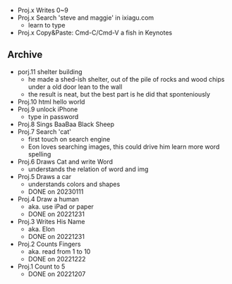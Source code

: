 - Proj.x Writes 0~9
- Proj.x Search 'steve and maggie' in ixiagu.com
  - learn to type
- Proj.x Copy&Paste: Cmd-C/Cmd-V a fish in Keynotes

## Archive

- porj.11 shelter building
  - he made a shed-ish shelter, out of the pile of rocks and wood chips under a old door lean to the wall
  - the result is neat, but the best part is he did that sponteniously
- Proj.10 html hello world
- Proj.9 unlock iPhone
  - type in password
- Proj.8 Sings BaaBaa Black Sheep
- Proj.7 Search 'cat'
  - first touch on search engine
  - Eon loves searching images, this could drive him learn more word spelling
- Proj.6 Draws Cat and write Word
  - understands the relation of word and img
- Proj.5 Draws a car
  - understands colors and shapes
  - DONE on 20230111
- Proj.4 Draw a human
  - aka. use iPad or paper
  - DONE on 20221231
- Proj.3 Writes His Name
  - aka. Elon
  - DONE on 20221231
- Proj.2 Counts Fingers
  - aka. read from 1 to 10
  - DONE on 20221222
- Proj.1 Count to 5
  - DONE on 20221207

